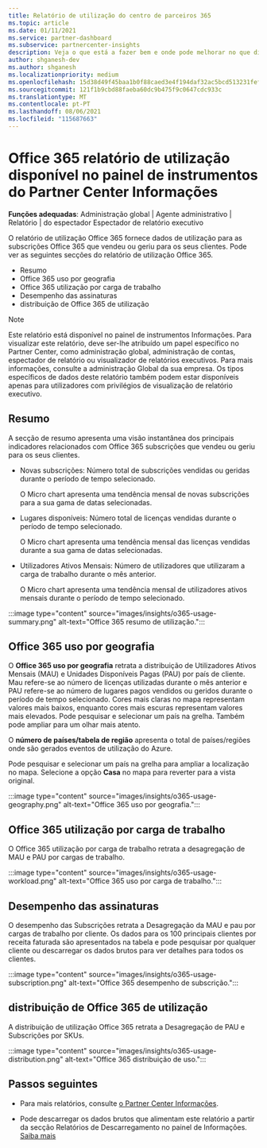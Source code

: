 ```yaml
---
title: Relatório de utilização do centro de parceiros 365
ms.topic: article
ms.date: 01/11/2021
ms.service: partner-dashboard
ms.subservice: partnercenter-insights
description: Veja o que está a fazer bem e onde pode melhorar no que diz respeito ao uso de Office 365 subscrições que vende ou gere para os seus clientes.
author: shganesh-dev
ms.author: shganesh
ms.localizationpriority: medium
ms.openlocfilehash: 15d38d49f45baa1b0f88caed3e4f194daf32ac5bcd513231fef5da958b682b80
ms.sourcegitcommit: 121f1b9cbd88faeba60dc9b475f9c0647cdc933c
ms.translationtype: MT
ms.contentlocale: pt-PT
ms.lasthandoff: 08/06/2021
ms.locfileid: "115687663"
---
```

# <a name="office-365-usage-report-available-from-the-partner-center-insights-dashboard"></a>Office 365 relatório de utilização disponível no painel de instrumentos do Partner Center Informações

**Funções adequadas**: Administração global | Agente administrativo | Relatório | do espectador Espectador de relatório executivo

O relatório de utilização Office 365 fornece dados de utilização para as subscrições Office 365 que vendeu ou geriu para os seus clientes. Pode ver as seguintes secções do relatório de utilização Office 365.

- Resumo
- Office 365 uso por geografia
- Office 365 utilização por carga de trabalho
- Desempenho das assinaturas
- distribuição de Office 365 de utilização

 > [!NOTE]
 > Este relatório está disponível no painel de instrumentos Informações. Para visualizar este relatório, deve ser-lhe atribuído um papel específico no Partner Center, como administração global, administração de contas, espectador de relatório ou visualizador de relatórios executivos. Para mais informações, consulte a administração Global da sua empresa. Os tipos específicos de dados deste relatório também podem estar disponíveis apenas para utilizadores com privilégios de visualização de relatório executivo.

## <a name="summary"></a>Resumo

A secção de resumo apresenta uma visão instantânea dos principais indicadores relacionados com Office 365 subscrições que vendeu ou geriu para os seus clientes.  

- Novas subscrições: Número total de subscrições vendidas ou geridas durante o período de tempo selecionado.

   O Micro chart apresenta uma tendência mensal de novas subscrições para a sua gama de datas selecionadas.

- Lugares disponíveis: Número total de licenças vendidas durante o período de tempo selecionado.

   O Micro chart apresenta uma tendência mensal das licenças vendidas durante a sua gama de datas selecionadas.

- Utilizadores Ativos Mensais: Número de utilizadores que utilizaram a carga de trabalho durante o mês anterior. 

   O Micro chart apresenta uma tendência mensal de utilizadores ativos mensais durante o período de tempo selecionado.

:::image type="content" source="images/insights/o365-usage-summary.png" alt-text="Office 365 resumo de utilização.":::

## <a name="office-365-usage-by-geography"></a>Office 365 uso por geografia

O **Office 365 uso por geografia** retrata a distribuição de Utilizadores Ativos Mensais (MAU) e Unidades Disponíveis Pagas (PAU) por país de cliente. Mau refere-se ao número de licenças utilizadas durante o mês anterior e PAU refere-se ao número de lugares pagos vendidos ou geridos durante o período de tempo selecionado. Cores mais claras no mapa representam valores mais baixos, enquanto cores mais escuras representam valores mais elevados. Pode pesquisar e selecionar um país na grelha. Também pode ampliar para um olhar mais atento.

O **número de países/tabela de região** apresenta o total de países/regiões onde são gerados eventos de utilização do Azure.

Pode pesquisar e selecionar um país na grelha para ampliar a localização no mapa. Selecione a opção **Casa** no mapa para reverter para a vista original.


:::image type="content" source="images/insights/o365-usage-geography.png" alt-text="Office 365 uso por geografia.":::

## <a name="office-365-usage-by-workload"></a>Office 365 utilização por carga de trabalho

O Office 365 utilização por carga de trabalho retrata a desagregação de MAU e PAU por cargas de trabalho.

:::image type="content" source="images/insights/o365-usage-workload.png" alt-text="Office 365 uso por carga de trabalho.":::

## <a name="subscriptions-performance"></a>Desempenho das assinaturas

O desempenho das Subscrições retrata a Desagregação da MAU e pau por cargas de trabalho por cliente. Os dados para os 100 principais clientes por receita faturada são apresentados na tabela e pode pesquisar por qualquer cliente ou descarregar os dados brutos para ver detalhes para todos os clientes.

:::image type="content" source="images/insights/o365-usage-subscription.png" alt-text="Office 365 desempenho de subscrição.":::

## <a name="office-365-usage-distribution"></a>distribuição de Office 365 de utilização

A distribuição de utilização Office 365 retrata a Desagregação de PAU e Subscrições por SKUs.

:::image type="content" source="images/insights/o365-usage-distribution.png" alt-text="Office 365 distribuição de uso.":::

## <a name="next-steps"></a>Passos seguintes

- Para mais relatórios, consulte [o Partner Center Informações](partner-center-insights.md).

- Pode descarregar os dados brutos que alimentam este relatório a partir da secção Relatórios de Descarregamento no painel de Informações. [Saiba mais](insights-download-reports.md) 
